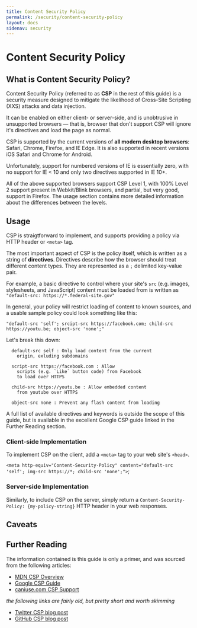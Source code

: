 ```yaml
---
title: Content Security Policy
permalink: /security/content-security-policy
layout: docs
sidenav: security
---
```


# Content Security Policy

## What is Content Security Policy?
Content Security Policy (referred to as **CSP** in the rest of this guide) is a security measure designed to mitigate the likelihood of Cross-Site Scripting (XXS) attacks and data injection.

It can be enabled on either client- or server-side, and is unobtrusive in unsupported browsers — that is, browser that don't support CSP will ignore it's directives and load the page as normal.

CSP is supported by the current versions of **all modern desktop browsers**: Safari, Chrome, Firefox, and IE Edge. It is also supported in recent versions iOS Safari and Chrome for Android.

Unfortunately, support for numbered versions of IE is essentially zero, with no support for IE < 10 and only two directives supported in IE 10+.

All of the above supported browsers support CSP Level 1, with 100% Level 2 support present in Webkit/Blink browsers, and partial, but very good, support in Firefox. The usage section contains more detailed information about the differences between the levels.

## Usage
CSP is straigtforward to implement, and supports providing a policy via HTTP header or `<meta>` tag.

The most important aspect of CSP is the policy itself, which is written as a string of **directives**. Directives describe how the browser should treat different content types. They are represented as a `;` delimited key-value pair.

For example, a basic directive to control where your site's `src` (e.g. images, stylesheets, and JavaScript) content must be loaded from is written as `"default-src: https://*.federal-site.gov"`

In general, your policy will restrict loading of content to known
sources, and a usable sample policy could look something like this:

`"default-src 'self'; srcipt-src https://facebook.com; child-src https://youtu.be; object-src 'none';"`

Let's break this down:

```
  default-src self : Only load content from the current
    origin, exluding subdomains

  script-src https://facebook.com : Allow
    scripts (e.g. `Like` button code) from Facebook
    to load over HTTPS

  child-src https://youtu.be : Allow embedded content
    from youtube over HTTPS

  object-src none : Prevent any flash content from loading
```

A full list of available directives and keywords is outside the scope of this guide, but is available in the excellent Google CSP guide linked in the Further Reading section.


### Client-side Implementation
To implement CSP on the client, add a `<meta>` tag to your web site's `<head>`.

`<meta http-equiv="Content-Security-Policy" content="default-src 'self'; img-src https://*; child-src 'none';">`;

### Server-side Implementation
Similarly, to include CSP on the server, simply return a `Content-Security-Policy: {my-policy-string}` HTTP header in your web responses.

## Caveats

## Further Reading

The information contained is this guide is only a primer, and was sourced from the following articles:
- [MDN CSP Overview](https://developer.mozilla.org/en-US/docs/Web/HTTP/CSP)
- [Google CSP Guide](https://developers.google.com/web/fundamentals/security/csp/)
- [caniuse.com CSP Support](https://caniuse.com/#search=Content%20Security%20Policy)

_the following links are fairly old, but pretty short and worth skimming_
- [Twitter CSP blog post](https://blog.twitter.com/engineering/en_us/a/2011/improving-browser-security-with-csp.html)
- [GitHub CSP blog post](https://blog.twitter.com/engineering/en_us/a/2011/improving-browser-security-with-csp.html)
